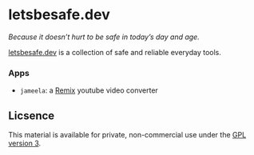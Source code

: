 # letsbesafe.dev
*Because it doesn’t hurt to be safe in today’s day and age.*

[letsbesafe.dev](https://letsbesafe.dev) is a collection of safe and reliable everyday tools.

### Apps
- `jameela`: a [Remix](https://remix.run/) youtube video converter

## Licsence
This material is available for private, non-commercial use under the [GPL version 3](http://www.gnu.org/licenses/gpl-3.0-standalone.html).